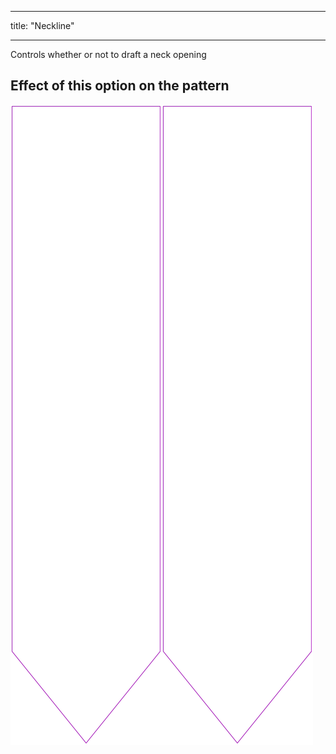***

title: "Neckline"

***

Controls whether or not to draft a neck opening

## Effect of this option on the pattern

![This image shows the effect of this option by superimposing several variants that have a different value for this option](walburga_neckline_sample.svg "Effect of this option on the pattern")
